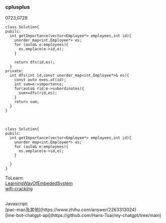 




### cplusplus

0723,0728<br>
```
class Solution{
pubilc:
  int getImportance(vector<Employee*> employees,int id){
    unorder_map<int,Employee*> es;
    for (auto& e:employees){
      es.emplace(e->id,e);
    }

    return dfs(id,es);
  }
private:
  int dfs(int id,const unorder_map<int,Employee*>& es){
    const auto e=es.at(id);
    int sum=e->importance;
    for(auto& rid:e->subordinates){
      sum+=dfs(rid,es);
    }
    return sum;
  }
}

```
<br>

```
class Solution{
pubilc:
  int getImportance(vector<Employee*> employees,int id){
    unorder_map<int,Employee*> es;
    for (auto& e:employees){
      es.emplace(e->id,e);
    }

  }
}
```

ToLearn:<br>
[LearningWayOfEmbededSystem](https://github.com/SSHeRun/LearningWayOfEmbededSystem)<br>
[wifi-cracking](https://github.com/brannondorsey/wifi-cracking)<br>

<br>
Javascript:<br>
[pac-man及其他](https://www.zhihu.com/answer/2263313024)<br>
[line-bot-chatgpt-api](https://github.com/Hans-Tsai/my-chatgpt/tree/main)<br>



